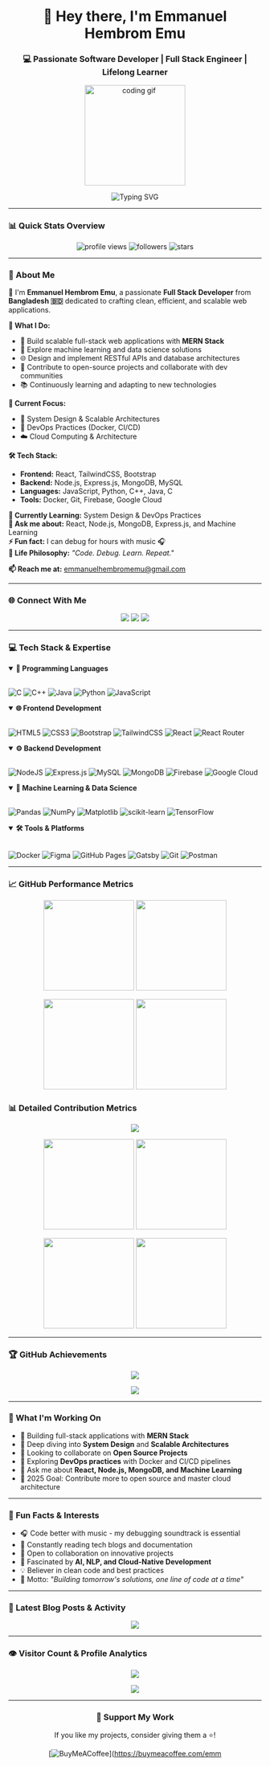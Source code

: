 <!-- Profile Header -->
<h1 align="center">👋 Hey there, I'm Emmanuel Hembrom Emu</h1>
<h3 align="center">💻 Passionate Software Developer | Full Stack Engineer | Lifelong Learner</h3>

<p align="center">
  <img src="https://media.giphy.com/media/VTtANKl0beDFQRLDTh/giphy.gif" width="200" alt="coding gif"/>
</p>

<p align="center">
  <img src="https://readme-typing-svg.herokuapp.com?font=Fira+Code&pause=1000&color=F75C7E&center=true&vCenter=true&width=435&lines=Full+Stack+Developer;MERN+Stack+Enthusiast;Machine+Learning+Explorer;Always+Learning+New+Things" alt="Typing SVG" />
</p>

---

### 📊 Quick Stats Overview
<p align="center">
  <img src="https://komarev.com/ghpvc/?username=EmmanuelEmu&label=Profile%20views&color=0e75b6&style=flat" alt="profile views" />
  <img src="https://img.shields.io/github/followers/EmmanuelEmu?label=Followers&style=social" alt="followers" />
  <img src="https://img.shields.io/github/stars/EmmanuelEmu?label=Stars&style=social" alt="stars" />
</p>

---

### 💫 About Me

🚀 I'm **Emmanuel Hembrom Emu**, a passionate **Full Stack Developer** from **Bangladesh 🇧🇩** dedicated to crafting clean, efficient, and scalable web applications.

**🎯 What I Do:**
- 🚀 Build scalable full-stack web applications with **MERN Stack**
- 🧠 Explore machine learning and data science solutions
- 🌐 Design and implement RESTful APIs and database architectures
- 🤝 Contribute to open-source projects and collaborate with dev communities
- 📚 Continuously learning and adapting to new technologies

**💼 Current Focus:**
- 🔭 System Design & Scalable Architectures
- 🐳 DevOps Practices (Docker, CI/CD)
- ☁️ Cloud Computing & Architecture

**🛠️ Tech Stack:**
- **Frontend:** React, TailwindCSS, Bootstrap
- **Backend:** Node.js, Express.js, MongoDB, MySQL
- **Languages:** JavaScript, Python, C++, Java, C
- **Tools:** Docker, Git, Firebase, Google Cloud

**🌱 Currently Learning:** System Design & DevOps Practices  
**💬 Ask me about:** React, Node.js, MongoDB, Express.js, and Machine Learning  
**⚡ Fun fact:** I can debug for hours with music 🎧  
**🧠 Life Philosophy:** *"Code. Debug. Learn. Repeat."*

**📫 Reach me at:** emmanuelhembromemu@gmail.com

---

### 🌐 Connect With Me
<p align="center">
  <a href="https://www.facebook.com/emu.hembrom/"><img src="https://img.shields.io/badge/Facebook-%231877F2.svg?logo=Facebook&logoColor=white" /></a>
  <a href="https://www.instagram.com/cordenkrypton/"><img src="https://img.shields.io/badge/Instagram-%23E4405F.svg?logo=Instagram&logoColor=white" /></a>
  <a href="https://www.linkedin.com/in/emu-hembrom-5325a31b1/"><img src="https://img.shields.io/badge/LinkedIn-%230077B5.svg?logo=linkedin&logoColor=white" /></a>
</p>

---

### 💻 Tech Stack & Expertise

<details open>
<summary><b>🧠 Programming Languages</b></summary>
<br>
<p>
  
![C](https://img.shields.io/badge/c-%2300599C.svg?style=for-the-badge&logo=c&logoColor=white)
![C++](https://img.shields.io/badge/c++-%2300599C.svg?style=for-the-badge&logo=c%2B%2B&logoColor=white)
![Java](https://img.shields.io/badge/java-%23ED8B00.svg?style=for-the-badge&logo=openjdk&logoColor=white)
![Python](https://img.shields.io/badge/python-%233776AB.svg?style=for-the-badge&logo=python&logoColor=ffdd54)
![JavaScript](https://img.shields.io/badge/javascript-%23323330.svg?style=for-the-badge&logo=javascript&logoColor=%23F7DF1E)

</p>
</details>

<details open>
<summary><b>🌐 Frontend Development</b></summary>
<br>
<p>

![HTML5](https://img.shields.io/badge/html5-%23E34F26.svg?style=for-the-badge&logo=html5&logoColor=white)
![CSS3](https://img.shields.io/badge/css3-%231572B6.svg?style=for-the-badge&logo=css3&logoColor=white)
![Bootstrap](https://img.shields.io/badge/bootstrap-%238511FA.svg?style=for-the-badge&logo=bootstrap&logoColor=white)
![TailwindCSS](https://img.shields.io/badge/tailwindcss-%2338B2AC.svg?style=for-the-badge&logo=tailwind-css&logoColor=white)
![React](https://img.shields.io/badge/react-%2320232a.svg?style=for-the-badge&logo=react&logoColor=%2361DAFB)
![React Router](https://img.shields.io/badge/React_Router-CA4245?style=for-the-badge&logo=react-router&logoColor=white)

</p>
</details>

<details open>
<summary><b>⚙️ Backend Development</b></summary>
<br>
<p>

![NodeJS](https://img.shields.io/badge/node.js-6DA55F?style=for-the-badge&logo=node.js&logoColor=white)
![Express.js](https://img.shields.io/badge/express.js-%23404d59.svg?style=for-the-badge&logo=express&logoColor=%2361DAFB)
![MySQL](https://img.shields.io/badge/mysql-%2300000f.svg?style=for-the-badge&logo=mysql&logoColor=white)
![MongoDB](https://img.shields.io/badge/MongoDB-%234ea94b.svg?style=for-the-badge&logo=mongodb&logoColor=white)
![Firebase](https://img.shields.io/badge/firebase-%23039BE5.svg?style=for-the-badge&logo=firebase)
![Google Cloud](https://img.shields.io/badge/GoogleCloud-%234285F4.svg?style=for-the-badge&logo=google-cloud&logoColor=white)

</p>
</details>

<details open>
<summary><b>🤖 Machine Learning & Data Science</b></summary>
<br>
<p>

![Pandas](https://img.shields.io/badge/pandas-%23150458.svg?style=for-the-badge&logo=pandas&logoColor=white)
![NumPy](https://img.shields.io/badge/numpy-%23013243.svg?style=for-the-badge&logo=numpy&logoColor=white)
![Matplotlib](https://img.shields.io/badge/Matplotlib-%23ffffff.svg?style=for-the-badge&logo=Matplotlib&logoColor=black)
![scikit-learn](https://img.shields.io/badge/scikit--learn-%23F7931E.svg?style=for-the-badge&logo=scikit-learn&logoColor=white)
![TensorFlow](https://img.shields.io/badge/TensorFlow-%23FF6F00.svg?style=for-the-badge&logo=TensorFlow&logoColor=white)

</p>
</details>

<details open>
<summary><b>🛠️ Tools & Platforms</b></summary>
<br>
<p>

![Docker](https://img.shields.io/badge/docker-%230db7ed.svg?style=for-the-badge&logo=docker&logoColor=white)
![Figma](https://img.shields.io/badge/figma-%23F24E1E.svg?style=for-the-badge&logo=figma&logoColor=white)
![GitHub Pages](https://img.shields.io/badge/github%20pages-121013?style=for-the-badge&logo=github&logoColor=white)
![Gatsby](https://img.shields.io/badge/Gatsby-%23663399.svg?style=for-the-badge&logo=gatsby&logoColor=white)
![Git](https://img.shields.io/badge/git-%23F05033.svg?style=for-the-badge&logo=git&logoColor=white)
![Postman](https://img.shields.io/badge/Postman-FF6C37?style=for-the-badge&logo=postman&logoColor=white)

</p>
</details>

---

### 📈 GitHub Performance Metrics

<p align="center">
  <img src="https://github-readme-stats.vercel.app/api?username=EmmanuelEmu&theme=radical&show_icons=true&count_private=true&include_all_commits=true" height="180"/>
  <img src="https://github-readme-streak-stats.herokuapp.com?user=EmmanuelEmu&theme=radical&hide_border=false" height="180"/>
</p>

<p align="center">
  <img src="https://github-readme-stats.vercel.app/api/top-langs/?username=EmmanuelEmu&theme=radical&layout=compact&langs_count=8" height="180"/>
  <img src="https://github-readme-activity-graph.vercel.app/graph?username=EmmanuelEmu&theme=redical&bg_color=0d1117&color=f75c7e&line=f75c7e&point=ffffff&area=true&hide_border=false" height="180"/>
</p>

### 📊 Detailed Contribution Metrics

<p align="center">
  <img src="https://github-profile-summary-cards.vercel.app/api/cards/profile-details?username=EmmanuelEmu&theme=radical" />
</p>

<p align="center">
  <img src="https://github-profile-summary-cards.vercel.app/api/cards/repos-per-language?username=EmmanuelEmu&theme=radical" height="180"/>
  <img src="https://github-profile-summary-cards.vercel.app/api/cards/most-commit-language?username=EmmanuelEmu&theme=radical" height="180"/>
</p>

<p align="center">
  <img src="https://github-profile-summary-cards.vercel.app/api/cards/stats?username=EmmanuelEmu&theme=radical" height="180"/>
  <img src="https://github-profile-summary-cards.vercel.app/api/cards/productive-time?username=EmmanuelEmu&theme=radical" height="180"/>
</p>

---

### 🏆 GitHub Achievements

<p align="center">
  <img src="https://github-profile-trophy.vercel.app/?username=EmmanuelEmu&theme=radical&no-frame=false&no-bg=false&margin-w=8&row=2&column=4"/>
</p>

<p align="center">
  <img src="https://github-readme-stats.vercel.app/api/wakatime?username=EmmanuelEmu&theme=radical&layout=compact" />
</p>

---

### 💼 What I'm Working On

- 🔭 Building full-stack applications with **MERN Stack**
- 🌱 Deep diving into **System Design** and **Scalable Architectures**
- 👯 Looking to collaborate on **Open Source Projects**
- 🤝 Exploring **DevOps practices** with Docker and CI/CD pipelines
- 💬 Ask me about **React, Node.js, MongoDB, and Machine Learning**
- 🎯 2025 Goal: Contribute more to open source and master cloud architecture

---

### 🧩 Fun Facts & Interests

- 🎧 Code better with music - my debugging soundtrack is essential
- 📖 Constantly reading tech blogs and documentation
- 🎯 Open to collaboration on innovative projects
- 🧠 Fascinated by **AI, NLP, and Cloud-Native Development**
- 💡 Believer in clean code and best practices
- 🌟 Motto: *"Building tomorrow's solutions, one line of code at a time"*

---

### 📝 Latest Blog Posts & Activity

<!-- BLOG-POST-LIST:START -->
<!-- BLOG-POST-LIST:END -->

<p align="center">
  <img src="https://github-readme-quotes.herokuapp.com/quote?theme=radical&animation=default&layout=default&font=default" />
</p>

---

### 👁️ Visitor Count & Profile Analytics

<p align="center">
  <img src="https://visitcount.itsvg.in/api?id=EmmanuelEmu&label=Profile%20Views&color=0&icon=5&pretty=true" />
</p>

<p align="center">
  <img src="https://github-readme-stats.vercel.app/api/pin/?username=EmmanuelEmu&repo=your-best-repo&theme=radical" />
</p>

---

<div align="center">
  
### 💖 Support My Work

If you like my projects, consider giving them a ⭐️!

[![BuyMeACoffee](https://img.shields.io/badge/Buy%20Me%20a%20Coffee-ffdd00?style=for-the-badge&logo=buy-me-a-coffee&logoColor=black)](https://buymeacoffee.com/emm
